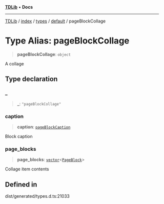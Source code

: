[**TDLib**](../../../../../../README.md) • **Docs**

***

[TDLib](../../../../../../modules.md) / [index](../../../../../README.md) / [types](../../../README.md) / [default](../README.md) / pageBlockCollage

# Type Alias: pageBlockCollage

> **pageBlockCollage**: `object`

A collage

## Type declaration

### \_

> **\_**: `"pageBlockCollage"`

### caption

> **caption**: [`pageBlockCaption`](pageBlockCaption.md)

Block caption

### page\_blocks

> **page\_blocks**: [`vector`](vector.md)\<[`PageBlock`](PageBlock.md)\>

Collage item contents

## Defined in

dist/generated/types.d.ts:21033
